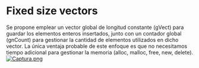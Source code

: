 # Fixed size vectors
Se propone emplear un vector global de longitud constante (gVect) para guardar los elementos enteros insertados, junto con un contador global (gnCount) para gestionar la cantidad de elementos utilizados en dicho vector.
La única ventaja probable de este enfoque es que no necesitamos tiempo adicional para gestionar la memoria (alloc, malloc, free, new, delete).
[![Captura.png](https://i.postimg.cc/RZDcw2Vb/Captura.png)](https://postimg.cc/4Yp7gLcz)

